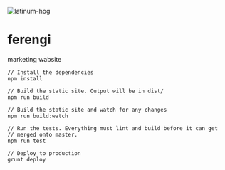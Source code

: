 ![latinum-hog](http://i.imgur.com/2y8QKAE.jpg)

# ferengi
marketing wabsite

```
// Install the dependencies
npm install

// Build the static site. Output will be in dist/
npm run build

// Build the static site and watch for any changes
npm run build:watch

// Run the tests. Everything must lint and build before it can get
// merged onto master.
npm run test

// Deploy to production
grunt deploy
```

